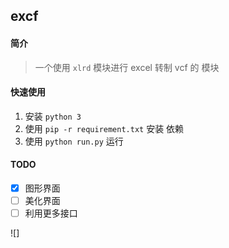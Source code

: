 ## excf

#### 简介

> 一个使用 `xlrd` 模块进行 excel 转制 vcf 的 模块

#### 快速使用

1. 安装 `python 3`
2. 使用 `pip -r requirement.txt` 安装 依赖 
3. 使用 `python run.py` 运行

#### TODO


- [x] 图形界面   
- [ ] 美化界面
- [ ] 利用更多接口

![]